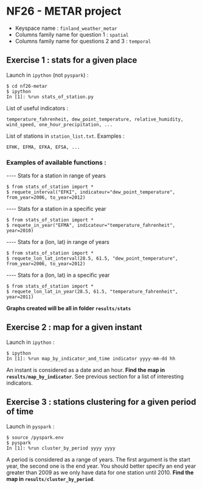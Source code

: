 # NF26 - METAR project

- Keyspace name : `finland_weather_metar`
- Columns family name for question 1 : `spatial`
- Columns family name for questions 2 and 3 : `temporal`

## Exercise 1 : stats for a given place

Launch in `ipython` (not `pyspark`) :
```console
$ cd nf26-metar
$ ipython
In [1]: %run stats_of_station.py
```

List of useful indicators :
```
temperature_fahrenheit, dew_point_temperature, relative_humidity, wind_speed, one_hour_precipitation, ...
```

List of stations in `station_list.txt`. Examples :
```
EFHK, EFMA, EFKA, EFSA, ...
```

### Examples of available functions :

---- Stats for a station in range of years
```console
$ from stats_of_station import *
$ requete_interval("EFKI", indicateur="dew_point_temperature", from_year=2006, to_year=2012)
```

---- Stats for a station in a specific year 
```console
$ from stats_of_station import *
$ requete_in_year("EFMA", indicateur="temperature_fahrenheit", year=2010)
```

---- Stats for a (lon, lat) in range of years
```console
$ from stats_of_station import *
$ requete_lon_lat_interval(28.5, 61.5, "dew_point_temperature", from_year=2006, to_year=2012)
```

---- Stats for a (lon, lat) in a specific year 
```console
$ from stats_of_station import *
$ requete_lon_lat_in_year(28.5, 61.5, "temperature_fahrenheit", year=2011)
```

**Graphs created will be all in folder `results/stats`**

## Exercise 2 : map for a given instant

Launch in `ipython` :
```console
$ ipython
In [1]: %run map_by_indicator_and_time indicator yyyy-mm-dd hh
```

An instant is considered as a date and an hour. **Find the map in `results/map_by_indicator`**. See previous section for a list of interesting indicators.

## Exercise 3 : stations clustering for a given period of time

Launch in `pyspark` :
```console
$ source /pyspark.env 
$ pyspark
In [1]: %run cluster_by_period yyyy yyyy
```
A period is considered as a range of years. The first argument is the start year, the second one is the end year. You should better specify an end year greater than 2009 as we only have data for one station until 2010. **Find the map in `results/cluster_by_period`**.

